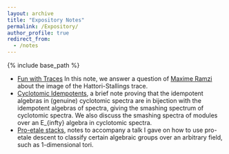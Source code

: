 ```yaml
---
layout: archive
title: "Expository Notes"
permalink: /Expository/
author_profile: true
redirect_from:
  - /notes
---
```


{% include base_path %}

*  [Fun with Traces](/files/MaximeQ.pdf)  In this note, we answer a question of [Maxime Ramzi](https://sites.google.com/view/maxime-ramzi-en/home) about the image of the Hattori-Stallings trace.
*  [Cyclotomic Idempotents](/files/CycId.pdf), a brief note proving that the idempotent algebras in (genuine) cyclotomic spectra are in bijection with the idempotent algebras of spectra, giving the smashing spectrum of cyclotomic spectra.  We also discuss the smashing spectra of modules over an E_{infty} algebra in cyclotomic spectra.
*  [Pro-etale stacks](/files/proetalestack.pdf), notes to accompany a talk I gave on how to use pro-etale descent to classify certain algebraic groups over an arbitrary field, such as 1-dimensional tori. 
